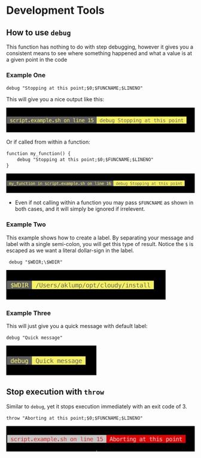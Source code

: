 <!--
id: development
tags: usage
-->

# Development Tools

## How to use `debug`

This function has nothing to do with step debugging, however it gives you a consistent means to see where something happened and what a value is at a given point in the code

### Example One

    debug "Stopping at this point;$0;$FUNCNAME;$LINENO"

This will give you a nice output like this:

![Debug example 1](../../images/debug-1.jpg)

Or if called from within a function:

    function my_function() {
        debug "Stopping at this point;$0;$FUNCNAME;$LINENO"
    }

![Debug example 4](../../images/debug-4.jpg)

* Even if not calling within a function you may pass `$FUNCNAME` as shown in both cases, and it will simply be ignored if irrelevent.

### Example Two

This example shows how to create a label.  By separating your message and label with a single semi-colon, you will get this type of result.  Notice the `$` is escaped as we want a literal dollar-sign in the label.

     debug "$WDIR;\$WDIR"

![Debug example 2](../../images/debug-2.jpg)

### Example Three

This will just give you a quick message with default label:

    debug "Quick message"

![Debug example 3](../../images/debug-3.jpg)

## Stop execution with `throw`

Similar to `debug`, yet it stops execution immediately with an exit code of 3.

    throw "Aborting at this point;$0;$FUNCNAME;$LINENO"
    
![Throw example](../../images/throw.jpg)
